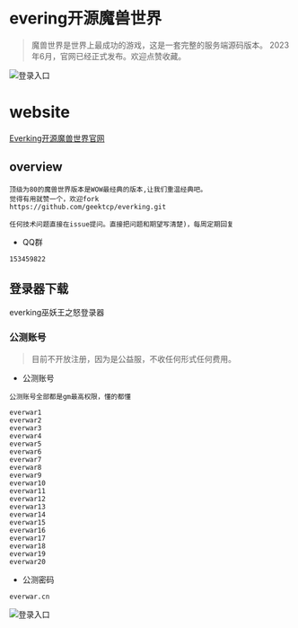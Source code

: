 evering开源魔兽世界
==============================
> 魔兽世界是世界上最成功的游戏，这是一套完整的服务端源码版本。
2023年6月，官网已经正式发布。欢迎点赞收藏。

![登录入口](https://github.com/geektcp/everking/blob/main/screen/gm.jpg)

# website
<a href="http://everwar.cn" target="_blank">Everking开源魔兽世界官网</a>
<br/>

## overview

```
顶级为80的魔兽世界版本是WOW最经典的版本,让我们重温经典吧。
觉得有用就赞一个，欢迎fork
https://github.com/geektcp/everking.git

任何技术问题直接在issue提问。直接把问题和期望写清楚)，每周定期回复

```

- QQ群
```
153459822
```

## 登录器下载

everking巫妖王之怒登录器

### 公测账号
> 目前不开放注册，因为是公益服，不收任何形式任何费用。


- 公测账号
```
公测账号全部都是gm最高权限，懂的都懂
```

```
everwar1
everwar2
everwar3
everwar4
everwar5
everwar6
everwar7
everwar8
everwar9
everwar10
everwar11
everwar12
everwar13
everwar14
everwar15
everwar16
everwar17
everwar18
everwar19
everwar20
```

- 公测密码
```
everwar.cn
```


![登录入口](https://github.com/geektcp/everking/blob/main/screen/7.jpg)
